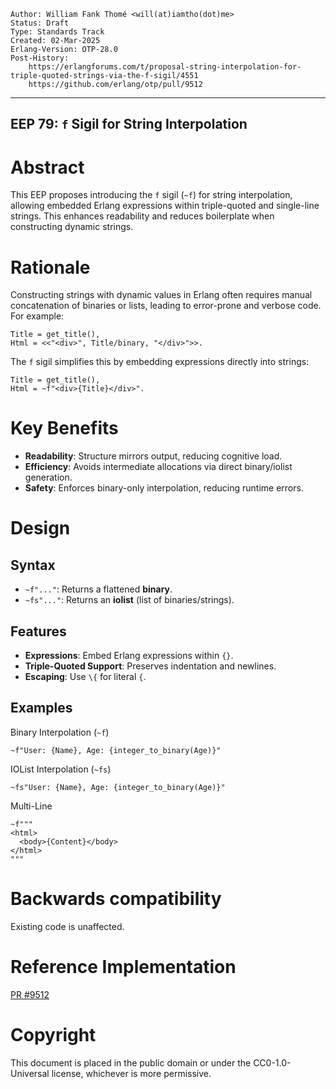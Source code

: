     Author: William Fank Thomé <will(at)iamtho(dot)me>
    Status: Draft
    Type: Standards Track
    Created: 02-Mar-2025
    Erlang-Version: OTP-28.0
    Post-History:
        https://erlangforums.com/t/proposal-string-interpolation-for-triple-quoted-strings-via-the-f-sigil/4551
        https://github.com/erlang/otp/pull/9512
****
EEP 79: `f` Sigil for String Interpolation
----

Abstract
========

This EEP proposes introducing the `f` sigil (`~f`) for string interpolation, allowing embedded
Erlang expressions within triple-quoted and single-line strings. This enhances readability and
reduces boilerplate when constructing dynamic strings.

Rationale
=========

Constructing strings with dynamic values in Erlang often requires manual concatenation of
binaries or lists, leading to error-prone and verbose code. For example:

    Title = get_title(),
    Html = <<"<div>", Title/binary, "</div>">>.

The `f` sigil simplifies this by embedding expressions directly into strings:

    Title = get_title(),
    Html = ~f"<div>{Title}</div>".

Key Benefits
============

- **Readability**: Structure mirrors output, reducing cognitive load.
- **Efficiency**: Avoids intermediate allocations via direct binary/iolist generation.
- **Safety**: Enforces binary-only interpolation, reducing runtime errors.

Design
======

Syntax
------

  - `~f"..."`: Returns a flattened **binary**.
  - `~fs"..."`: Returns an **iolist** (list of binaries/strings).

Features
--------

  - **Expressions**: Embed Erlang expressions within `{}`.
  - **Triple-Quoted Support**: Preserves indentation and newlines.
  - **Escaping**: Use `\{` for literal `{`.

Examples
--------

Binary Interpolation (`~f`)

    ~f"User: {Name}, Age: {integer_to_binary(Age)}"

IOList Interpolation (`~fs`)

    ~fs"User: {Name}, Age: {integer_to_binary(Age)}"

Multi-Line

    ~f"""
    <html>
      <body>{Content}</body>
    </html>
    """

Backwards compatibility
========================

Existing code is unaffected.

Reference Implementation
========================

[PR #9512](https://github.com/erlang/otp/pull/9512)

Copyright
=========

This document is placed in the public domain or under the CC0-1.0-Universal
license, whichever is more permissive.
